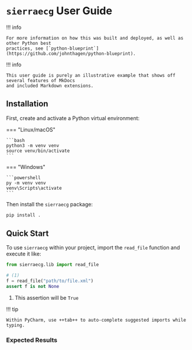# `sierraecg` User Guide

!!! info

    For more information on how this was built and deployed, as well as other Python best
    practices, see [`python-blueprint`](https://github.com/johnthagen/python-blueprint).

!!! info

    This user guide is purely an illustrative example that shows off several features of MkDocs
    and included Markdown extensions.

## Installation

First, create and activate a Python virtual environment:

=== "Linux/macOS"

    ```bash
    python3 -m venv venv
    source venv/bin/activate
    ```

=== "Windows"

    ```powershell
    py -m venv venv
    venv\Scripts\activate
    ```

Then install the `sierraecg` package:

```bash
pip install .
```

## Quick Start

To use `sierraecg` within your project, import the `read_file` function and execute it like:

```python
from sierraecg.lib import read_file

# (1)
f = read_file("path/to/file.xml")
assert f is not None
```

1. This assertion will be `True`

!!! tip

    Within PyCharm, use ++tab++ to auto-complete suggested imports while typing.

### Expected Results

